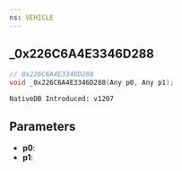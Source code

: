 ```yaml
---
ns: VEHICLE
---
```

## _0x226C6A4E3346D288

```c
// 0x226C6A4E3346D288
void _0x226C6A4E3346D288(Any p0, Any p1);
```

```
NativeDB Introduced: v1207
```

## Parameters
* **p0**:
* **p1**:
